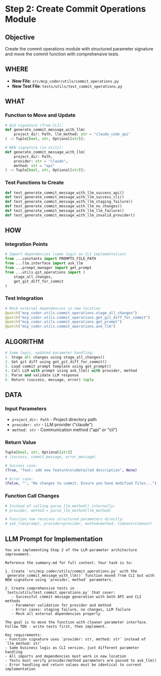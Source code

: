 # Step 2: Create Commit Operations Module

## Objective
Create the commit operations module with structured parameter signature and move the commit function with comprehensive tests.

## WHERE
- **New File**: `src/mcp_coder/utils/commit_operations.py`
- **New Test File**: `tests/utils/test_commit_operations.py`

## WHAT
### Function to Move and Update
```python
# OLD signature (from CLI):
def generate_commit_message_with_llm(
    project_dir: Path, llm_method: str = "claude_code_api"
) -> Tuple[bool, str, Optional[str]]:

# NEW signature (in utils):
def generate_commit_message_with_llm(
    project_dir: Path, 
    provider: str = "claude", 
    method: str = "api"
) -> Tuple[bool, str, Optional[str]]:
```

### Test Functions to Create
```python
def test_generate_commit_message_with_llm_success_api()
def test_generate_commit_message_with_llm_success_cli()
def test_generate_commit_message_with_llm_staging_failure()
def test_generate_commit_message_with_llm_no_changes()
def test_generate_commit_message_with_llm_llm_failure()
def test_generate_commit_message_with_llm_invalid_provider()
```

## HOW
### Integration Points
```python
# Import dependencies (same logic as CLI implementation)
from ...constants import PROMPTS_FILE_PATH
from ...llm.interface import ask_llm
from ...prompt_manager import get_prompt
from ...utils.git_operations import (
    stage_all_changes,
    get_git_diff_for_commit
)
```

### Test Integration
```python
# Mock external dependencies in new location
@patch("mcp_coder.utils.commit_operations.stage_all_changes")
@patch("mcp_coder.utils.commit_operations.get_git_diff_for_commit")
@patch("mcp_coder.utils.commit_operations.get_prompt")
@patch("mcp_coder.utils.commit_operations.ask_llm")
```

## ALGORITHM
```python
# Same logic, updated parameter handling:
1. Stage all changes using stage_all_changes()
2. Get git diff using get_git_diff_for_commit()
3. Load commit prompt template using get_prompt()
4. Call LLM with prompt using ask_llm() with provider, method
5. Parse and validate LLM response
6. Return (success, message, error) tuple
```

## DATA
### Input Parameters
- `project_dir: Path` - Project directory path
- `provider: str` - LLM provider ("claude")
- `method: str` - Communication method ("api" or "cli")

### Return Value
```python
Tuple[bool, str, Optional[str]]
# (success, commit_message, error_message)

# Success case:
(True, "feat: add new feature\n\nDetailed description", None)

# Error case:
(False, "", "No changes to commit. Ensure you have modified files...")
```

### Function Call Changes
```python
# Instead of calling parse_llm_method() internally:
# provider, method = parse_llm_method(llm_method)

# Function now receives structured parameters directly:
# ask_llm(prompt, provider=provider, method=method, timeout=timeout)
```

## LLM Prompt for Implementation

```
You are implementing Step 2 of the LLM parameter architecture improvement.

Reference the summary.md for full context. Your task is to:

1. Create `src/mcp_coder/utils/commit_operations.py` with the `generate_commit_message_with_llm()` function moved from CLI but with NEW signature using `provider, method` parameters.

2. Create comprehensive tests in `tests/utils/test_commit_operations.py` that cover:
   - Successful commit message generation with both API and CLI methods
   - Parameter validation for provider and method
   - Error cases: staging failure, no changes, LLM failure
   - Mock all external dependencies properly

The goal is to move the function with cleaner parameter interface. Follow TDD - write tests first, then implement.

Key requirements:
- Function signature uses `provider: str, method: str` instead of `llm_method: str`
- Same business logic as CLI version, just different parameter handling
- All imports and dependencies must work in new location
- Tests must verify provider/method parameters are passed to ask_llm()
- Error handling and return values must be identical to current implementation
```
